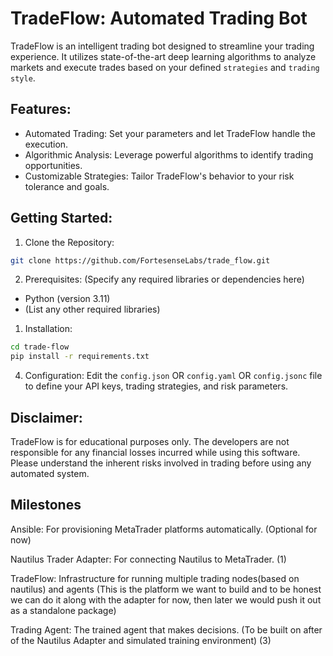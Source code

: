# TradeFlow: Automated Trading Bot

TradeFlow is an intelligent trading bot designed to streamline your trading experience. It utilizes state-of-the-art deep learning algorithms to analyze markets and execute trades based on your defined `strategies` and `trading style`.

## Features:

- Automated Trading: Set your parameters and let TradeFlow handle the execution.
- Algorithmic Analysis: Leverage powerful algorithms to identify trading opportunities.
- Customizable Strategies: Tailor TradeFlow's behavior to your risk tolerance and goals.

## Getting Started:

1. Clone the Repository:

```bash
git clone https://github.com/FortesenseLabs/trade_flow.git
```

2. Prerequisites: (Specify any required libraries or dependencies here)

- Python (version 3.11)
- (List any other required libraries)

1. Installation:

```bash
cd trade-flow
pip install -r requirements.txt
```

4. Configuration:
   Edit the `config.json` OR `config.yaml` OR `config.jsonc` file to define your API keys, trading strategies, and risk parameters.

## Disclaimer:

TradeFlow is for educational purposes only. The developers are not responsible for any financial losses incurred while using this software. Please understand the inherent risks involved in trading before using any automated system.

## Milestones

Ansible: For provisioning MetaTrader platforms automatically. (Optional for now)

Nautilus Trader Adapter: For connecting Nautilus to MetaTrader. (1)

TradeFlow: Infrastructure for running multiple trading nodes(based on nautilus) and agents (This is the platform we want to build and to be honest we can do it along with the adapter for now, then later we would push it out as a standalone package)

Trading Agent: The trained agent that makes decisions. (To be built on after of the Nautilus Adapter and simulated training environment) (3)

